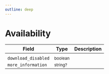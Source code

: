```yaml
---
outline: deep
---
```


# Availability

| Field               | Type                   | Description |
| ------------------- | ---------------------- | ----------- |
|                     |                        |             |
| `download_disabled` | <small>boolean</small> |             |
| `more_information`  | <small>string?</small> |             |